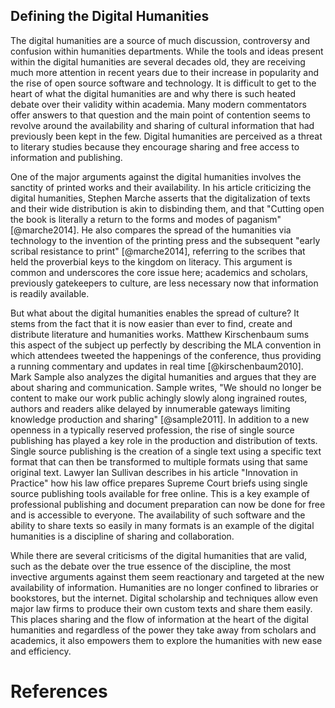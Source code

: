 ## Defining the Digital Humanities
 
The digital humanities are a source of much discussion, controversy and confusion within humanities departments. While the tools and ideas present within the digital humanities are several decades old, they are receiving much more attention in recent years due to their increase in popularity and the rise of open source software and technology. It is difficult to get to the heart of what the digital humanities are and why there is such heated debate over their validity within academia. Many modern commentators offer answers to that question and the main point of contention seems to revolve around the availability and sharing of cultural information that had previously been kept in the few. Digital humanities are perceived as a threat to literary studies because they encourage sharing and free access to information and publishing.

One of the major arguments against the digital humanities involves the sanctity of printed works and their availability. In his article criticizing the digital humanities, Stephen Marche asserts that the digitalization of texts and their wide distribution is akin to disbinding them, and that "Cutting open the book is literally a return to the forms and modes of paganism" [@marche2014]. He also compares the spread of the humanities via technology to the invention of the printing press and the subsequent "early scribal resistance to print" [@marche2014], referring to the scribes that held the proverbial keys to the kingdom on literacy. This argument is common and underscores the core issue here; academics and scholars, previously gatekeepers to culture, are less necessary now that information is readily available.

But what about the digital humanities enables the spread of culture? It stems from the fact that it is now easier than ever to find, create and distribute literature and humanities works. Matthew Kirschenbaum sums this aspect of the subject up perfectly by describing the MLA convention in which attendees tweeted the happenings of the conference, thus providing a running commentary and updates in real time [@kirschenbaum2010]. Mark Sample also analyzes the digital humanities and argues that they are about sharing and communication. Sample writes, "We should no longer be content to make our work public achingly slowly along ingrained routes, authors and readers alike delayed by innumerable gateways limiting knowledge production and sharing" [@sample2011]. In addition to a new openness in a typically reserved profession, the rise of single source publishing has played a key role in the production and distribution of texts. Single source publishing is the creation of a single text using a specific text format that can then be transformed to multiple formats using that same original text. Lawyer Ian Sullivan describes in his article "Innovation in Practice" how his law office prepares Supreme Court briefs using single source publishing tools available for free online. This is a key example of professional publishing and document preparation can now be done for free and is accessible to everyone. The availability of such software and the ability to share texts so easily in many formats is an example of the digital humanities is a discipline of sharing and collaboration.

While there are several criticisms of the digital humanities that are valid, such as the debate over the true essence of the discipline, the most invective arguments against them seem reactionary and targeted at the new availability of information. Humanities are no longer confined to libraries or bookstores, but the internet. Digital scholarship and techniques allow even major law firms to produce their own custom texts and share them easily. This places sharing and the flow of information at the heart of the digital humanities and regardless of the power they take away from scholars and academics, it also empowers them to explore the humanities with new ease and efficiency.

# References